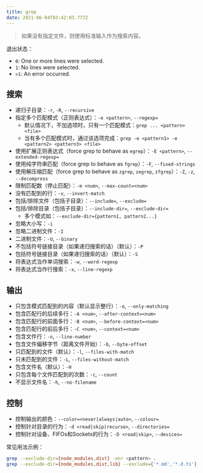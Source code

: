 ```yaml
---
title: grep
date: 2021-06-04T03:42:03.777Z
---
```


> 如果没有指定文件，则使用标准输入作为搜索内容。

退出状态：
- `0`: One or more lines were selected.
- `1`: No lines were selected.
- `>1`: An error occurred.

## 搜索

- 递归子目录：`-r`, `-R`, `--recursive`
- 指定多个匹配模式（正则表达式）：`-e <pattern>`, `--regexp=`
  - 默认情况下，不加选项时，只有一个匹配模式：`grep ... <pattern> <file>`
  - 当有多个匹配模式时，通过该选项完成：`grep -e <pattern1> -e <pattern2> <pattern3> <file>`
- 使用扩展正则表达式（force grep to behave as `egrep`）：`-E <pattern>`, `--extended-regexp=`
- 使用纯字符串匹配（force grep to behave as `fgrep`）：`-F`, `--fixed-strings`
- 使用解压缩匹配（force grep to behave as `zgrep`, `zegrep`, `zfgrep`）：`-Z`, `-z`, `--decompress`
- 限制匹配数（停止匹配）：`-m <num>`, `--max-count=<num>`
- 没有匹配到的行：`-v`, `--invert-match`
- 包括/排除文件（包括子目录）：`--include=`, `--exclude=`
- 包括/排除目录（包括子目录）：`--include-dir=`, `--exclude-dir=`
  - 多个模式如：`--exclude-dir={pattern1, pattern2...}`
- 忽略大小写：`-i`
- 忽略二进制文件：`-I`
- 二进制文件：`-U`, `--binary`
- 不包括符号链接目录（如果递归搜索的话）（默认）：`-P`
- 包括符号链接目录（如果递归搜索的话）（默认）：`-S`
- 将表达式当作单词搜索：`-w`, `--word-regexp`
- 将表达式当作行搜索：`-x`, `--line-regexp`

## 输出

- 只包含模式匹配到的内容（默认显示整行）：`-o`, `--only-matching`
- 包含匹配行的后续多行：`-A <num>`, `--after-context=<num>`
- 包含匹配行的前面多行：`-B <num>`, `--before-context=<num>`
- 包含匹配行的前后多行：`-C <num>`, `--context=<num>`
- 包含文件行：`-n`, `--line-number`
- 包含文件偏移字节（距离文件开始）：`-b`, `--byte-offset`
- 只匹配到的文件（默认）：`-l`, `--files-with-match`
- 只未匹配到的文件：`-L`, `--files-without-match`
- 包含文件名（默认）：`-H`
- 只包含每个文件匹配到的次数：`-c`, `--count`
- 不显示文件名：`-h`, `--no-filename`

## 控制

- 控制输出的颜色：`--color=<never|always|auto>`, `--colour=`
- 控制针对目录的行为：`-d <read|skip|recurse>`, `--directories=`
- 控制针对设备、FIFOs和Sockets的行为：`-D <read|skip>`, `--devices=`

常见用法示例：

```bash
grep --exclude-dir={node_modules,dist} -onr <pattern> .
grep --exclude-dir={node_modules,dist,lib} --exclude={'*.md','*.d.ts'} --line-buffered -nr '\bpause' node_modules/@antv
```
